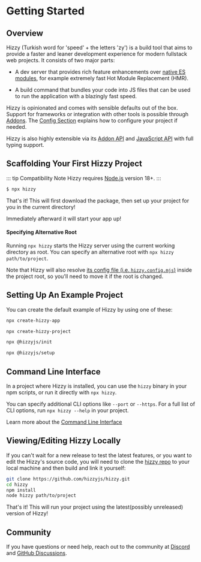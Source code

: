 # Getting Started

## Overview

Hizzy (Turkish word for 'speed' + the letters 'zy') is a build tool that aims to provide a faster and leaner development
experience for modern fullstack web projects. It consists of two major parts:

- A dev server that provides rich feature enhancements
  over [native ES modules](https://developer.mozilla.org/en-US/docs/Web/JavaScript/Guide/Modules), for example extremely
  fast Hot Module Replacement (HMR).

- A build command that bundles your code into JS files that can be used to run the application with a blazingly fast
  speed.

Hizzy is opinionated and comes with sensible defaults out of the box. Support for frameworks or integration with other
tools is possible through [Addons](./using-addons). The [Config Section](./config) explains how to configure your
project if needed.

Hizzy is also highly extensible via its [Addon API](./api-addon) and [JavaScript API](./api-javascript) with full typing
support.

## Scaffolding Your First Hizzy Project

::: tip Compatibility Note
Hizzy requires [Node.js](https://nodejs.org/en/) version 18+.
:::

```bash
$ npx hizzy
```

That's it! This will first download the package, then set up your project for you in the current directory!

Immediately afterward it will start your app up!

#### Specifying Alternative Root

Running `npx hizzy` starts the Hizzy server using the current working directory as root. You can specify an alternative
root
with `npx hizzy path/to/project`.

Note that Hizzy will also resolve [its config file (i.e. `hizzy.config.mjs`)](./config) inside the
project root, so you'll need to move it if the root is changed.

## Setting Up An Example Project

You can create the default example of Hizzy by using one of these:

```bash
npx create-hizzy-app
```

```bash
npx create-hizzy-project
```

```bash
npx @hizzyjs/init
```

```bash
npx @hizzyjs/setup
```

## Command Line Interface

In a project where Hizzy is installed, you can use the `hizzy` binary in your npm scripts, or run it directly
with `npx hizzy`.

You can specify additional CLI options like `--port` or `--https`. For a full list of CLI options,
run `npx hizzy --help` in your project.

Learn more about the [Command Line Interface](./cli.md)

## Viewing/Editing Hizzy Locally

If you can't wait for a new release to test the latest features, or you want to edit the Hizzy's source code, you will
need to clone the [hizzy repo](https://github.com/hizzyjs/hizzy) to your local machine and then build and link it
yourself:

```bash
git clone https://github.com/hizzyjs/hizzy.git
cd hizzy
npm install
node hizzy path/to/project
```

That's it! This will run your project using the latest(possibly unreleased) version of Hizzy!

## Community

If you have questions or need help, reach out to the community at [Discord](https://discord.gg/emAhrw3mvM)
and [GitHub Discussions](https://github.com/hizzyjs/hizzy/discussions).